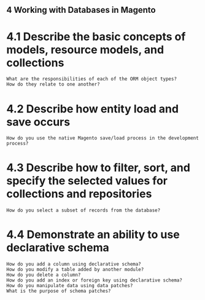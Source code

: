 ## 4 Working with Databases in Magento

# 4.1 Describe the basic concepts of models, resource models, and collections
	What are the responsibilities of each of the ORM object types?
	How do they relate to one another?

# 4.2 Describe how entity load and save occurs
	How do you use the native Magento save/load process in the development process?

# 4.3 Describe how to filter, sort, and specify the selected values for collections and repositories
	How do you select a subset of records from the database?

# 4.4 Demonstrate an ability to use declarative schema
	How do you add a column using declarative schema?
	How do you modify a table added by another module?
	How do you delete a column?
	How do you add an index or foreign key using declarative schema?
	How do you manipulate data using data patches?
	What is the purpose of schema patches?